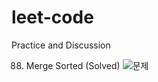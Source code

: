 # leet-code
Practice and Discussion


88. Merge Sorted (Solved)
  ![문제](https://leetcode.com/problems/merge-sorted-array/description/?envType=study-plan-v2&envId=top-interview-150)



